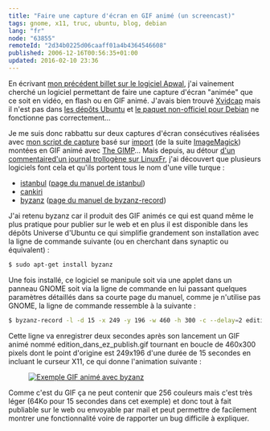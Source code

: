 ```yaml
---
title: "Faire une capture d'écran en GIF animé (un screencast)"
tags: gnome, x11, truc, ubuntu, blog, debian
lang: "fr"
node: "63855"
remoteId: "2d34b0225d06caaff01a4b4364546608"
published: 2006-12-16T00:56:35+01:00
updated: 2016-02-10 23:36
---
```

 
En écrivant [mon précédent billet sur le logiciel Apwal](/post/apwal), j'ai
vainement cherché un logiciel permettant de faire une capture d'écran
&quot;animée&quot; que ce soit en vidéo, en flash ou en GIF animé. J'avais bien
trouvé [Xvidcap](http://xvidcap.sourceforge.net/) mais il n'est pas dans [les
dépôts Ubuntu](http://doc.ubuntu-fr.org/depots) et [le paquet non-officiel pour
Debian](http://www.jarre-de-the.net/computing/debian/) ne fonctionne pas
correctement…
 
Je me suis donc rabbattu sur deux captures d'écran consécutives réalisées avec
[mon script de
capture](/post/mise-en-ligne-d-une-capture-d-ecran-plus-vite-que-son-ombre) basé
sur [import](http://pwet.fr/man/linux/commandes/import) (de la suite
[ImageMagick](http://pwet.fr/man/linux/commandes/imagemagick)) montées en GIF
animé avec [The GIMP](http://pwet.fr/man/linux/commandes/gimp_2_2)… Mais
depuis, au détour [d'un
commentaire](http://linuxfr.org/comments/784332,1.html)[d'un journal trollogène
sur LinuxFr](http://linuxfr.org/~gnumdk/23303.html), j'ai découvert que
plusieurs logiciels font cela et qu'ils portent tous le nom d'une ville turque :

* [istanbul](https://wiki.gnome.org/Projects/Istanbul) ([page du manuel de
istanbul](http://pwet.fr/man/linux/commandes/istanbul))
* [cankiri](http://www.tortall.net/mu/wiki/Cankiri)
* [byzanz](https://launchpad.net/~fossfreedom/+archive/ubuntu/byzanz) ([page du manuel de
byzanz-record](http://pwet.fr/man/linux/commandes/byzanz_record))
 
J'ai retenu byzanz car il produit des GIF animés ce qui est quand même le plus
pratique pour publier sur le web et en plus il est disponible dans les dépôts
Universe d'Ubuntu ce qui simplifie grandement son installation avec la ligne de
commande suivante (ou en cherchant dans synaptic ou équivalent) :

 ``` bash
$ sudo apt-get install byzanz
```

Une fois installé, ce logiciel se manipule soit via une applet dans un panneau
GNOME soit via la ligne de commande en lui passant quelques paramètres
détaillés dans sa courte page du manuel, comme je n'utilise pas GNOME, la ligne
de commande ressemble à la suivante&nbsp;:

 ``` bash
$ byzanz-record -l -d 15 -x 249 -y 196 -w 460 -h 300 -c --delay=2 edition_dans_ez_publish.gif
```

Cette ligne va enregistrer deux secondes après son lancement un GIF animé nommé
edition_dans_ez_publish.gif tournant en boucle de 460x300 pixels dont le point
d'origine est 249x196 d'une durée de 15 secondes en incluant le curseur X11, ce
qui donne l'animation suivante :

<figure class="object-center"><a href="/images/exemple-gif-anime-avec-byzanz.gif"><img loading="lazy" src="/images//exemple-gif-anime-avec-byzanz.gif" alt="Exemple GIF animé avec byzanz">
</a></figure>

Comme c'est du GIF ça ne peut contenir que 256 couleurs mais c'est très léger
(64Ko pour 15 secondes dans cet exemple) et donc tout à fait publiable sur le
web ou envoyable par mail et peut permettre de facilement montrer une
fonctionnalité voire de rapporter un bug difficile à expliquer.
